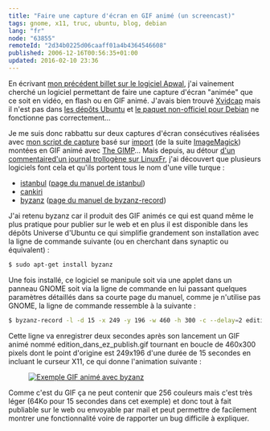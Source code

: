 ```yaml
---
title: "Faire une capture d'écran en GIF animé (un screencast)"
tags: gnome, x11, truc, ubuntu, blog, debian
lang: "fr"
node: "63855"
remoteId: "2d34b0225d06caaff01a4b4364546608"
published: 2006-12-16T00:56:35+01:00
updated: 2016-02-10 23:36
---
```

 
En écrivant [mon précédent billet sur le logiciel Apwal](/post/apwal), j'ai
vainement cherché un logiciel permettant de faire une capture d'écran
&quot;animée&quot; que ce soit en vidéo, en flash ou en GIF animé. J'avais bien
trouvé [Xvidcap](http://xvidcap.sourceforge.net/) mais il n'est pas dans [les
dépôts Ubuntu](http://doc.ubuntu-fr.org/depots) et [le paquet non-officiel pour
Debian](http://www.jarre-de-the.net/computing/debian/) ne fonctionne pas
correctement…
 
Je me suis donc rabbattu sur deux captures d'écran consécutives réalisées avec
[mon script de
capture](/post/mise-en-ligne-d-une-capture-d-ecran-plus-vite-que-son-ombre) basé
sur [import](http://pwet.fr/man/linux/commandes/import) (de la suite
[ImageMagick](http://pwet.fr/man/linux/commandes/imagemagick)) montées en GIF
animé avec [The GIMP](http://pwet.fr/man/linux/commandes/gimp_2_2)… Mais
depuis, au détour [d'un
commentaire](http://linuxfr.org/comments/784332,1.html)[d'un journal trollogène
sur LinuxFr](http://linuxfr.org/~gnumdk/23303.html), j'ai découvert que
plusieurs logiciels font cela et qu'ils portent tous le nom d'une ville turque :

* [istanbul](https://wiki.gnome.org/Projects/Istanbul) ([page du manuel de
istanbul](http://pwet.fr/man/linux/commandes/istanbul))
* [cankiri](http://www.tortall.net/mu/wiki/Cankiri)
* [byzanz](https://launchpad.net/~fossfreedom/+archive/ubuntu/byzanz) ([page du manuel de
byzanz-record](http://pwet.fr/man/linux/commandes/byzanz_record))
 
J'ai retenu byzanz car il produit des GIF animés ce qui est quand même le plus
pratique pour publier sur le web et en plus il est disponible dans les dépôts
Universe d'Ubuntu ce qui simplifie grandement son installation avec la ligne de
commande suivante (ou en cherchant dans synaptic ou équivalent) :

 ``` bash
$ sudo apt-get install byzanz
```

Une fois installé, ce logiciel se manipule soit via une applet dans un panneau
GNOME soit via la ligne de commande en lui passant quelques paramètres
détaillés dans sa courte page du manuel, comme je n'utilise pas GNOME, la ligne
de commande ressemble à la suivante&nbsp;:

 ``` bash
$ byzanz-record -l -d 15 -x 249 -y 196 -w 460 -h 300 -c --delay=2 edition_dans_ez_publish.gif
```

Cette ligne va enregistrer deux secondes après son lancement un GIF animé nommé
edition_dans_ez_publish.gif tournant en boucle de 460x300 pixels dont le point
d'origine est 249x196 d'une durée de 15 secondes en incluant le curseur X11, ce
qui donne l'animation suivante :

<figure class="object-center"><a href="/images/exemple-gif-anime-avec-byzanz.gif"><img loading="lazy" src="/images//exemple-gif-anime-avec-byzanz.gif" alt="Exemple GIF animé avec byzanz">
</a></figure>

Comme c'est du GIF ça ne peut contenir que 256 couleurs mais c'est très léger
(64Ko pour 15 secondes dans cet exemple) et donc tout à fait publiable sur le
web ou envoyable par mail et peut permettre de facilement montrer une
fonctionnalité voire de rapporter un bug difficile à expliquer.
